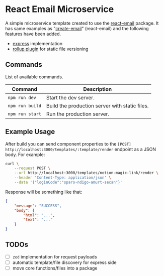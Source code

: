 # React Email Microservice

A simple microservice template created to use the [react-email](https://github.com/resend/react-email) package. It has
same examples as "[create-email](https://www.npmjs.com/package/create-email)" (react-email) and the following features
have been added.

-   [express](https://github.com/expressjs/express) implementation
-   [rollup plugin](./rollup/plugin-clone-static-files.ts) for static file versioning

## Commands

List of available commands.

| Command         | Description                                    |
| --------------- | ---------------------------------------------- |
| `npm run dev`   | Start the dev server.                          |
| `npm run build` | Build the production server with static files. |
| `npm run start` | Run the production server.                     |

## Example Usage

After build you can send component properties to the `[POST] http://localhost:3000/templates/:template/render` endpoint as a JSON body.
For example:

```bash
curl \
    --request POST \
    --url http://localhost:3000/templates/notion-magic-link/render \
    --header 'Content-Type: application/json' \
    --data '{"loginCode":"sparo-ndigo-amurt-secan"}'
```

Response will be something like that:

```json
{
    "message": "SUCCESS",
    "body": {
        "html": "...",
        "text": "..."
    }
}
```

## TODOs

-   [ ] `zod` implementation for request payloads
-   [ ] automatic template/file discovery for express side
-   [ ] move core functions/files into a package
